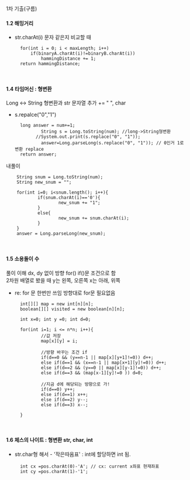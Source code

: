 1차 기출(구름)


#### 1.2 해밍거리 
- str.charAt(i) 문자 같은지 비교할 때

        for(int i = 0; i < maxLength; i++)
            if(binaryA.charAt(i)!=binaryB.charAt(i))
                hammingDistance += 1;
        return hammingDistance;

<br>

#### 1.4 타임머신 : 형변환
Long ↔ String 형변환과 str 문자열 추가 += " ", char

- s.repalce("0","1")

        long answer = num+=1;
				String s = Long.toString(num); //long->String형변환
			  //System.out.print(s.replace("0", "1"));
				answer=Long.parseLong(s.replace("0", "1")); // 0인거 1로 변환 replace
        return answer;

내풀이

        String snum = Long.toString(num);
        String new_snum = "";	
			
        for(int i=0; i<snum.length(); i++){
                if(snum.charAt(i)=='0'){
                        new_snum += "1";
                }
                else{
                        new_snum += snum.charAt(i);
                }
        }
        answer = Long.parseLong(new_snum);
        

<br>

#### 1.5 소용돌이 수
풀이 이해 dx, dy 없이 방향 for() if()문 조건으로 함<br>
2차원 배열로 봤을 때 y는 왼쪽, 오른쪽 x는 아래, 위쪽<br>
- re: for 문 한번만 쓰임 방향대로 for문 필요없음

        int[][] map = new int[n][n];
        boolean[][] visited = new boolean[n][n];

        int x=0; int y =0; int d=0;
        
        for(int i=1; i <= n*n; i++){
                //값 저장
                map[x][y] = i;
                
                //방향 바꾸는 조건 if
                if(d==0 && (y==n-1 || map[x][y+1]!=0)) d++;
                else if(d==1 && (x==n-1 || map[x+1][y]!=0)) d++;
                else if(d==2 && (y==0 || map[x][y-1]!=0)) d++;
                else if(d==3 && (map[x-1][y]!=0 )) d=0;
                
                //지금 d에 해당되는 방향으로 가!
                if(d==0) y++;
                else if(d==1) x++;
                else if(d==2) y--;
                else if(d==3) x--;
                
        }

<br>

#### 1.6 체스의 나이트 : 형변환 str, char, int
- str.char형 해서 - '작은따옴표' : int에 할당하면 int 됨.

		int cx =pos.charAt(0)-'A'; // cx: current x좌표 현재좌표
		int cy =pos.charAt(1)-'1';



